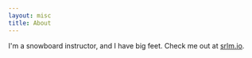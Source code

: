 ```yaml
---
layout: misc
title: About
---
```


I'm a snowboard instructor, and I have big feet. Check me out at [srlm.io](https://srlm.io/).

